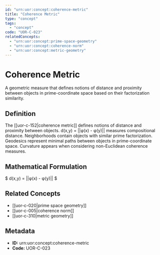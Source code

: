 ```yaml
---
id: "urn:uor:concept:coherence-metric"
title: "Coherence Metric"
type: "concept"
tags:
  - "concept"
code: "UOR-C-023"
relatedConcepts:
  - "urn:uor:concept:prime-space-geometry"
  - "urn:uor:concept:coherence-norm"
  - "urn:uor:concept:metric-geometry"
---
```


# Coherence Metric

A geometric measure that defines notions of distance and proximity between objects in prime-coordinate space based on their factorization similarity.

## Definition

The [[uor-c-152|coherence metric]] defines notions of distance and proximity between objects. d(x,y) = ||φ(x) - φ(y)|| measures compositional distance. Neighborhoods contain objects with similar prime factorization. Geodesics represent minimal paths between objects in prime-coordinate space. Curvature appears when considering non-Euclidean coherence measures.

## Mathematical Formulation

$
d(x,y) = ||φ(x) - φ(y)||
$

## Related Concepts

- [[uor-c-020|prime space geometry]]
- [[uor-c-005|coherence norm]]
- [[uor-c-310|metric geometry]]

## Metadata

- **ID:** urn:uor:concept:coherence-metric
- **Code:** UOR-C-023
